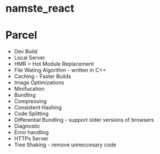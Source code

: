 # namste_react

# Parcel
- Dev Build
- Local Server
- HMR = Hot Module Replacement
- File Wating Algorithm - written in C++
- Caching - Faster Builds 
- Image Optimizations
- Minifucation
- Bundling
- Compressing
- Consistent Hashing
- Code Splitting
- Differential Bundling - support older versions of browsers
- Diagnostic
- Error handling
- HTTPs Server
- Tree Shaking - remove unneccesary code 












